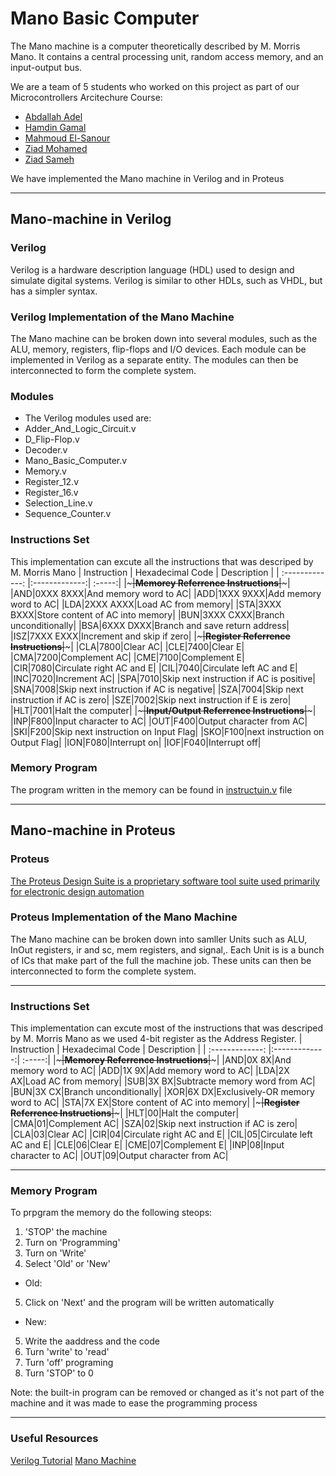 # **Mano Basic Computer**
The Mano machine is a computer theoretically described by M. Morris Mano. It contains a central processing unit, random access memory, and an input-output bus.

We are a team of 5 students who worked on this project as part of our Microcontrollers Arcitechure Course:
- [Abdallah Adel]()
- [Hamdin Gamal]()
- [Mahmoud El-Sanour]()
- [Ziad Mohamed]()
- [Ziad Sameh]()
  
We have implemented the Mano machine in Verilog and in Proteus 
***
## Mano-machine in Verilog
### **Verilog**
Verilog is a hardware description language (HDL) used to design and simulate digital systems. Verilog is similar to other HDLs, such as VHDL, but has a simpler syntax.

### **Verilog Implementation of the Mano Machine**
The Mano machine can be broken down into several modules, such as the ALU, memory, registers, flip-flops and I/O devices. Each module can be implemented in Verilog as a separate entity. The modules can then be interconnected to form the complete system.

### **Modules**
- The Verilog modules used are:
- Adder_And_Logic_Circuit.v
- D_Flip-Flop.v
- Decoder.v
- Mano_Basic_Computer.v
- Memory.v
- Register_12.v
- Register_16.v
- Selection_Line.v
- Sequence_Counter.v

### **Instructions Set** 
This implementation can excute all the instructions that was descriped by M. Morris Mano
| Instruction        |  Hexadecimal Code | Description  |
| :-------------: |:-------------:| :-----:|
|~~~~~~~~~~~~~~~~~~~~~~~~~~~|**Memorey Referrence Instructions**|~~~~~~~~~~~~~~~~~~~~~~~~~~~|
|AND|0XXX    8XXX|And memory word to AC|
|ADD|1XXX    9XXX|Add memory word to AC|
|LDA|2XXX    AXXX|Load AC from memory|
|STA|3XXX    BXXX|Store content of AC into memory|
|BUN|3XXX    CXXX|Branch unconditionally|
|BSA|6XXX    DXXX|Branch and save return address|
|ISZ|7XXX    EXXX|Increment and skip if zero|
|~~~~~~~~~~~~~~~~~~~~~~~~~~~|**Register Referrence Instructions**|~~~~~~~~~~~~~~~~~~~~~~~~~~~|
|CLA|7800|Clear AC|
|CLE|7400|Clear E|
|CMA|7200|Complement AC|
|CME|7100|Complement E|
|CIR|7080|Circulate right AC and E|
|CIL|7040|Circulate left AC and E|
|INC|7020|Increment AC|
|SPA|7010|Skip next instruction if AC is positive|
|SNA|7008|Skip next instruction if AC is negative|
|SZA|7004|Skip next instruction if AC is zero|
|SZE|7002|Skip next instruction if E is zero|
|HLT|7001|Halt the computer|
|~~~~~~~~~~~~~~~~~~~~~~~~~~~|**Input/Output Referrence Instructions**|~~~~~~~~~~~~~~~~~~~~~~~~~~~|
|INP|F800|Input character to AC|
|OUT|F400|Output character from AC|
|SKI|F200|Skip next instruction on Input Flag|
|SKO|F100|next instruction on Output Flag|
|ION|F080|Interrupt on|
|IOF|F040|Interrupt off|

### **Memory Program**
The program written in the memory can be found in [instructuin.v]() file
***
## Mano-machine in Proteus
### **Proteus**
[The Proteus Design Suite is a proprietary software tool suite used primarily for electronic design automation](https://en.wikipedia.org/wiki/Proteus_Design_Suite)
### **Proteus Implementation of the Mano Machine**
The Mano machine can be broken down into samller Units such as ALU, InOut registers, ir and sc, mem registers, and signal,. Each Unit is is a bunch of ICs that make part of the full the machine job. These units can then be interconnected to form the complete system.
***
### **Instructions Set** 
This implementation can excute most of the instructions that was descriped by M. Morris Mano as we used 4-bit register as the Address Register.
| Instruction        |  Hexadecimal Code | Description  |
| :-------------: |:-------------:| :-----:|
|~~~~~~~~~~~~~~~~~~~~~~~~~~~|**Memorey Referrence Instructions**|~~~~~~~~~~~~~~~~~~~~~~~~~~~|
|AND|0X    8X|And memory word to AC|
|ADD|1X    9X|Add memory word to AC|
|LDA|2X    AX|Load AC from memory|
|SUB|3X    BX|Subtracte memory word from AC|
|BUN|3X    CX|Branch unconditionally|
|XOR|6X    DX|Exclusively-OR memory word to AC|
|STA|7X    EX|Store content of AC into memory|
|~~~~~~~~~~~~~~~~~~~~~~~~~~~|**Register Referrence Instructions**|~~~~~~~~~~~~~~~~~~~~~~~~~~~|
|HLT|00|Halt the computer|
|CMA|01|Complement AC|
|SZA|02|Skip next instruction if AC is zero|
|CLA|03|Clear AC|
|CIR|04|Circulate right AC and E|
|CIL|05|Circulate left AC and E|
|CLE|06|Clear E|
|CME|07|Complement E|
|INP|08|Input character to AC|
|OUT|09|Output character from AC|
***
### **Memory Program**
To prpgram the memory do the following steops:
1. 'STOP' the machine
2. Turn on 'Programming'
3. Turn on 'Write'
4. Select 'Old' or 'New'
- Old:
5. Click on 'Next' and the program will be written automatically
- New:
5. Write the aaddress and the code
6. Turn 'write' to 'read'
7. Turn 'off' programing
8. Turn 'STOP' to 0
  
Note: the built-in program can be removed or changed as it's not part of the machine and it was made to ease the programming process
***
### **Useful Resources**
[Verilog Tutorial](https://www.chipverify.com/verilog/verilog-tutorial)
[Mano Machine](https://en.wikipedia.org/wiki/Mano_machine)
